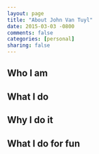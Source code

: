 ```yaml
---
layout: page
title: "About John Van Tuyl"
date: 2015-03-03 -0800
comments: false
categories: [personal]
sharing: false
---
```


## Who I am


## What I do


## Why I do it



## What I do for fun

